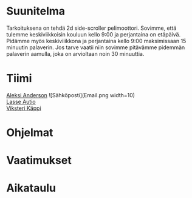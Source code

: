 # Suunitelma

Tarkoituksena on tehdä 2d side-scroller pelimoottori.
Sovimme, että tulemme keskiviikkoisin kouluun kello 9:00 ja perjantaina on etäpäivä. Pidämme myös keskiviiikkona ja perjantaina kello 9:00 maksimissaan 15 minuutin palaverin.
Jos tarve vaatii niin sovimme pitävämme pidemmän palaverin aamulla, joka on arvioltaan noin 30 minuuttia.

# Tiimi

[Aleksi Anderson](https://repo.kamit.fi/aleksiand) ![Sähköposti](Email.png width=10)  
[Lasse Autio](https://repo.kamit.fi/lasseaut)  
[Viksteri Käppi](https://repo.kamit.fi/viksterikap)  

# Ohjelmat

# Vaatimukset

# Aikataulu
